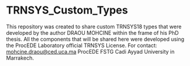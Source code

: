 # TRNSYS_Custom_Types
This repository was created to share custom TRNSYS18 types that were developed by the author DRAOU MOHCINE within the frame of his PhD thesis. All the components that will be shared here were developed using the ProcEDE Laboratory official TRNSYS License. For contact: mohcine.draou@ced.uca.ma ProcEDE FSTG Cadi Ayyad University in Marrakech. 
